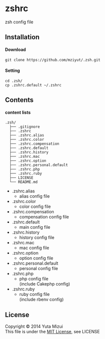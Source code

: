 zshrc
=====


zsh config file 

## Installation
#### Download

	git clone https://github.com/mziyut/.zsh.git
	
#### Setting
	cd .zsh/
	cp .zshrc.default ~/.zshrc


## Contents
#### content lists
```
.zsh/
  ├── .gitignore
  ├── .zshrc
  ├── .zshrc.alias
  ├── .zshrc.color
  ├── .zshrc.compensation
  ├── .zshrc.default
  ├── .zshrc.history
  ├── .zshrc.mac
  ├── .zshrc.option
  ├── .zshrc.personal.default
  ├── .zshrc.php
  ├── .zshrc.ruby
  ├── LICENSE
  └── README.md
 ```	

* .zshrc.alias
	* alias config file	
* .zshrc.color
	* color config file	
* .zshrc.compensation
	* compensation config file
* .zshrc.default
	* main config file
* .zshrc.history
	* history config file 
* .zshrc.mac
	* mac config file
* .zshrc.option
	* option config file
* .zshrc.personal.default
	* personal config file
* .zshrc.php
	* php config file  
	(include Cakephp config)
* .zshrc.ruby
	* ruby config file  
	(include rbenv config)

	
## License
Copyright &copy; 2014 Yuta Mizui  
This file is under the [MIT License][MIT], see LICENSE

[MIT]: http://www.opensource.org/licenses/mit-license.php